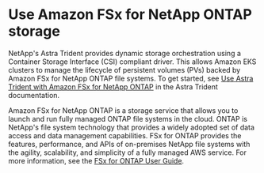 # Use Amazon FSx for NetApp ONTAP storage<a name="fsx-ontap"></a>

NetApp's Astra Trident provides dynamic storage orchestration using a Container Storage Interface \(CSI\) compliant driver\. This allows Amazon EKS clusters to manage the lifecycle of persistent volumes \(PVs\) backed by Amazon FSx for NetApp ONTAP file systems\. To get started, see [Use Astra Trident with Amazon FSx for NetApp ONTAP](https://docs.netapp.com/us-en/trident/trident-use/trident-fsx.html) in the Astra Trident documentation\.

Amazon FSx for NetApp ONTAP is a storage service that allows you to launch and run fully managed ONTAP file systems in the cloud\. ONTAP is NetApp's file system technology that provides a widely adopted set of data access and data management capabilities\. FSx for ONTAP provides the features, performance, and APIs of on\-premises NetApp file systems with the agility, scalability, and simplicity of a fully managed AWS service\. For more information, see the [FSx for ONTAP User Guide](https://docs.aws.amazon.com/fsx/latest/ONTAPGuide/what-is-fsx-ontap.html)\.
